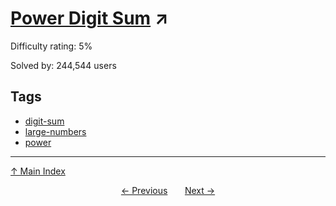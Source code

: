 # [Power Digit Sum](https://projecteuler.net/problem=16) ↗️

Difficulty rating: 5%

Solved by: 244,544 users
## Tags

- [digit-sum](../tags/digit-sum.md)
- [large-numbers](../tags/large-numbers.md)
- [power](../tags/power.md)



---

[↑ Main Index](../README.md)


<div align=center><a href='15.md'>← Previous</a> &nbsp;&nbsp; &nbsp;&nbsp;  <a href='17.md'>Next →</a></div>
